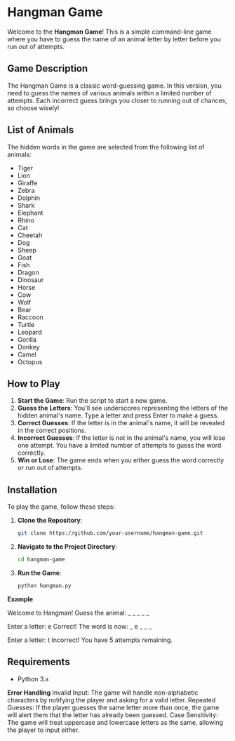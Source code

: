 

# Hangman Game 

Welcome to the **Hangman Game**! This is a simple command-line game where you have to guess the name of an animal letter by letter before you run out of attempts.

##  Game Description

The Hangman Game is a classic word-guessing game. In this version, you need to guess the names of various animals within a limited number of attempts. Each incorrect guess brings you closer to running out of chances, so choose wisely!

##  List of Animals

The hidden words in the game are selected from the following list of animals:

- Tiger
- Lion
- Giraffe
- Zebra
- Dolphin
- Shark
- Elephant
- Rhino
- Cat
- Cheetah
- Dog
- Sheep
- Goat
- Fish
- Dragon
- Dinosaur
- Horse
- Cow
- Wolf
- Bear
- Raccoon
- Turtle
- Leopard
- Gorilla
- Donkey
- Camel
- Octopus

##  How to Play

1. **Start the Game**: Run the script to start a new game.
2. **Guess the Letters**: You'll see underscores representing the letters of the hidden animal's name. Type a letter and press Enter to make a guess.
3. **Correct Guesses**: If the letter is in the animal's name, it will be revealed in the correct positions.
4. **Incorrect Guesses**: If the letter is not in the animal's name, you will lose one attempt. You have a limited number of attempts to guess the word correctly.
5. **Win or Lose**: The game ends when you either guess the word correctly or run out of attempts.

## Installation

To play the game, follow these steps:

1. **Clone the Repository**:
   ```bash
   git clone https://github.com/your-username/hangman-game.git
   ```

2. **Navigate to the Project Directory**:
   ```bash
   cd hangman-game
   ```

3. **Run the Game**:
   ```bash
   python hangman.py
   ```
**Example**

Welcome to Hangman! 
Guess the animal: _ _ _ _ _

Enter a letter: e
Correct! The word is now: _ e _ _ _

Enter a letter: t
Incorrect! You have 5 attempts remaining.

## Requirements

- Python 3.x
  
**Error Handling**
Invalid Input: The game will handle non-alphabetic characters by notifying the player and asking for a valid letter.
Repeated Guesses: If the player guesses the same letter more than once, the game will alert them that the letter has already been guessed.
Case Sensitivity: The game will treat uppercase and lowercase letters as the same, allowing the player to input either.

